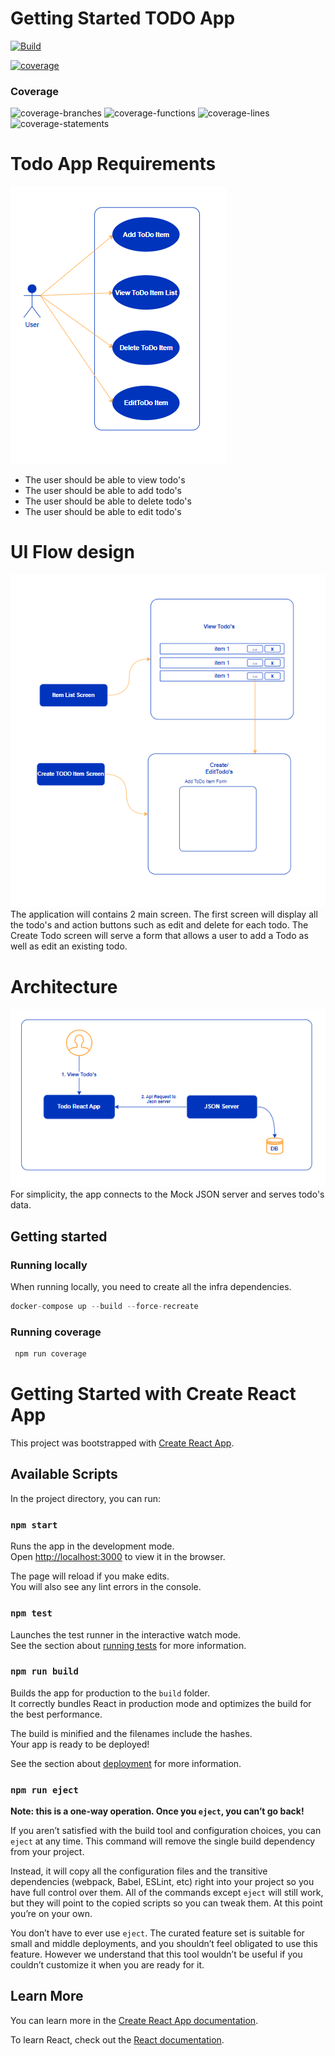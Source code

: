 # Getting Started TODO App
[![Build](https://github.com/fazleyKholil/todo-app/actions/workflows/docker-compose-build.yml/badge.svg)](https://github.com/fazleyKholil/todo-app/actions/workflows/docker-compose-build.yml)

[![coverage](https://github.com/fazleyKholil/todo-app/actions/workflows/coverage-pr.yml/badge.svg)](https://github.com/fazleyKholil/todo-app/actions/workflows/coverage-pr.yml)










### Coverage
![coverage-branches](/coverage/badge-branches.svg)
![coverage-functions](/coverage/badge-functions.svg)
![coverage-lines](/coverage/badge-lines.svg)
![coverage-statements](/coverage/badge-statements.svg)

# Todo App Requirements 
![Usecase Diagram](/resx/usecase.PNG)
- The user should be able to view todo's
- The user should be able to add todo's
- The user should be able to delete todo's
- The user should be able to edit todo's


# UI Flow design
 ![Floe Diagram](/resx/pageflow.PNG)
The application will contains 2 main screen. The first screen will display all the todo's and action buttons such as edit and delete for each todo.
The Create Todo screen will serve a form that allows a user to add a Todo as well as edit an existing todo.


# Architecture
 ![Architecture Diagram](/resx/jsonserver.PNG)
For simplicity, the app connects to the Mock JSON server and serves todo's data.



## Getting started
### Running locally

When running locally, you need to create all the infra dependencies.
```javascript
docker-compose up --build --force-recreate
```

### Running coverage
```javascript
 npm run coverage
```

# Getting Started with Create React App

This project was bootstrapped with [Create React App](https://github.com/facebook/create-react-app).

## Available Scripts

In the project directory, you can run:

### `npm start`

Runs the app in the development mode.\
Open [http://localhost:3000](http://localhost:3000) to view it in the browser.

The page will reload if you make edits.\
You will also see any lint errors in the console.

### `npm test`

Launches the test runner in the interactive watch mode.\
See the section about [running tests](https://facebook.github.io/create-react-app/docs/running-tests) for more information.

### `npm run build`

Builds the app for production to the `build` folder.\
It correctly bundles React in production mode and optimizes the build for the best performance.

The build is minified and the filenames include the hashes.\
Your app is ready to be deployed!

See the section about [deployment](https://facebook.github.io/create-react-app/docs/deployment) for more information.

### `npm run eject`

**Note: this is a one-way operation. Once you `eject`, you can’t go back!**

If you aren’t satisfied with the build tool and configuration choices, you can `eject` at any time. This command will remove the single build dependency from your project.

Instead, it will copy all the configuration files and the transitive dependencies (webpack, Babel, ESLint, etc) right into your project so you have full control over them. All of the commands except `eject` will still work, but they will point to the copied scripts so you can tweak them. At this point you’re on your own.

You don’t have to ever use `eject`. The curated feature set is suitable for small and middle deployments, and you shouldn’t feel obligated to use this feature. However we understand that this tool wouldn’t be useful if you couldn’t customize it when you are ready for it.

## Learn More

You can learn more in the [Create React App documentation](https://facebook.github.io/create-react-app/docs/getting-started).

To learn React, check out the [React documentation](https://reactjs.org/).
